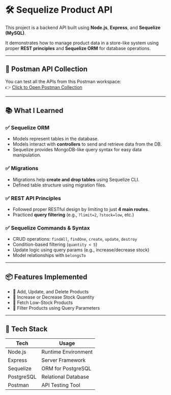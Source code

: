 # 🛠️ Sequelize Product API

This project is a backend API built using **Node.js**, **Express**, and **Sequelize (MySQL)**. 

It demonstrates how to manage product data in a store-like system using proper **REST principles** and **Sequelize ORM** for database operations.

---

## 🔗 Postman API Collection  
You can test all the APIs from this Postman workspace:  
👉 [Click to Open Postman Collection](https://techreal-8196.postman.co/workspace/techreal-Workspace~087fc4a3-aac8-4804-8624-fed6f82f709e/collection/40800552-99e05fe1-a2a7-44b8-92df-b4f0692e02a0?action=share&creator=40800552)

---

## 📚 What I Learned

### ✅ Sequelize ORM
- Models represent tables in the database.
- Models interact with **controllers** to send and retrieve data from the DB.
- Sequelize provides MongoDB-like query syntax for easy data manipulation.

### ✅ Migrations
- Migrations help **create and drop tables** using Sequelize CLI.
- Defined table structure using migration files.

### ✅ REST API Principles
- Followed proper RESTful design by limiting to just **4 main routes**.
- Practiced **query filtering** (e.g., `?limit=2`, `?stock=low`, etc.)

### ✅ Sequelize Commands & Syntax
- CRUD operations: `findAll`, `findOne`, `create`, `update`, `destroy`
- Condition-based filtering (`quantity < 5`)
- Update logic using query params (e.g., increase/decrease stock)
- Model relationships with `belongsTo`

---

## 📦 Features Implemented

- 🔹 Add, Update, and Delete Products
- 🔹 Increase or Decrease Stock Quantity
- 🔹 Fetch Low-Stock Products
- 🔹 Filter Products using Query Parameters

---

## 🧱 Tech Stack

| Tech        | Usage             |
|-------------|-------------------|
| Node.js     | Runtime Environment |
| Express     | Server Framework    |
| Sequelize   | ORM for PostgreSQL  |
| PostgreSQL  | Relational Database |
| Postman     | API Testing Tool    |


